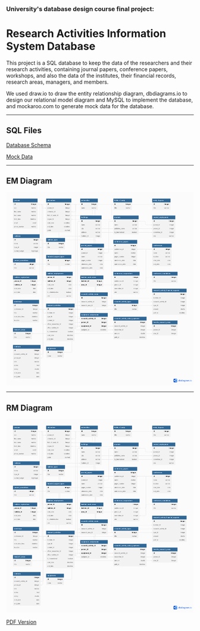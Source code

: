 ### University's database design course final project:
# Research Activities Information System Database

This project is a SQL database to keep the data of the researchers and their research activities, containing journal papers, conference papers, workshops, and also the data of the institutes, their financial records, research areas, managers, and members.

We used draw.io to draw the entity relationship diagram, dbdiagrams.io to design our relational model diagram and MySQL to implement the database, and mockaroo.com to generate mock data for the database.

---
## SQL Files
[Database Schema](db-schema.sql)

[Mock Data](db-data.sql)

---
## EM Diagram
![RM Diagram](RMDiagram.png)

---
## RM Diagram
![RM Diagram](RMDiagram.png)

[PDF Version](RMDiagram.pdf)

